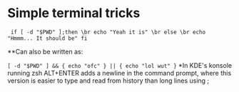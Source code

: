 # Simple terminal tricks

` 
if [ -d "$PWD" ];then \br
  echo "Yeah it is" \br
else \br
  echo "Hmmm... It should be"
fi 
`

**Can also be written as:

`
[ -d "$PWD" ] && {
echo "ofc"
} || {
echo "lol wut"
}
`
*In KDE's konsole running zsh ALT+ENTER adds a newline in the command prompt, where this version is easier to type and read from history than long lines using ;


